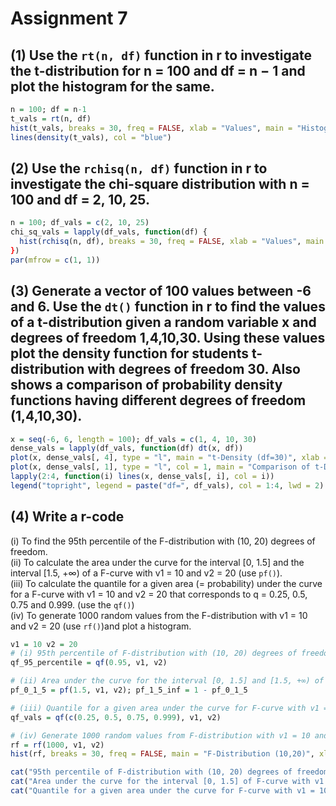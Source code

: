 # Assignment 7

## (1) Use the `rt(n, df)` function in r to investigate the t-distribution for n = 100 and df = n − 1 and plot the histogram for the same.
  ```R
  n = 100; df = n-1
  t_vals = rt(n, df)
  hist(t_vals, breaks = 30, freq = FALSE, xlab = "Values", main = "Histogram of t-Distribution (n = 100, df = 99)")
  lines(density(t_vals), col = "blue")
  ```

## (2) Use the `rchisq(n, df)` function in r to investigate the chi-square distribution with n = 100 and df = 2, 10, 25.
  ```R
  n = 100; df_vals = c(2, 10, 25)
  chi_sq_vals = lapply(df_vals, function(df) {
    hist(rchisq(n, df), breaks = 30, freq = FALSE, xlab = "Values", main = paste("Histogram of Chi-Square Distribution (n = 100, df =", df, ")")
  })
  par(mfrow = c(1, 1))
  ```

## (3) Generate a vector of 100 values between -6 and 6. Use the `dt()` function in r to find the values of a t-distribution given a random variable x and degrees of freedom 1,4,10,30. Using these values plot the density function for students t-distribution with degrees of freedom 30. Also shows a comparison of probability density functions having different degrees of freedom (1,4,10,30).
  ```R
  x = seq(-6, 6, length = 100); df_vals = c(1, 4, 10, 30)
  dense_vals = lapply(df_vals, function(df) dt(x, df))
  plot(x, dense_vals[, 4], type = "l", main = "t-Density (df=30)", xlab = "x", ylab = "Density")
  plot(x, dense_vals[, 1], type = "l", col = 1, main = "Comparison of t-Densities", xlab = "x", ylab = "Density")
  lapply(2:4, function(i) lines(x, dense_vals[, i], col = i))
  legend("topright", legend = paste("df=", df_vals), col = 1:4, lwd = 2)
  ```

## (4) Write a r-code
(i) To find the 95th percentile of the F-distribution with (10, 20) degrees of freedom. <br>
(ii) To calculate the area under the curve for the interval [0, 1.5] and the interval [1.5, +∞) of a F-curve with v1 = 10 and v2 = 20 (use `pf()`). <br>
(iii) To calculate the quantile for a given area (= probability) under the curve for a F-curve with v1 = 10 and v2 = 20 that corresponds to q = 0.25, 0.5, 0.75 and 0.999. (use the `qf()`) <br>
(iv) To generate 1000 random values from the F-distribution with v1 = 10 and v2 = 20 (use `rf()`)and plot a histogram.
  ```R
  v1 = 10 v2 = 20
  # (i) 95th percentile of F-distribution with (10, 20) degrees of freedom
  qf_95_percentile = qf(0.95, v1, v2)

  # (ii) Area under the curve for the interval [0, 1.5] and [1.5, +∞) of F-curve with v1 = 10 and v2 = 20
  pf_0_1_5 = pf(1.5, v1, v2); pf_1_5_inf = 1 - pf_0_1_5

  # (iii) Quantile for a given area under the curve for F-curve with v1 = 10 and v2 = 20 that corresponds to q = 0.25, 0.5, 0.75 and 0.999
  qf_vals = qf(c(0.25, 0.5, 0.75, 0.999), v1, v2)

  # (iv) Generate 1000 random values from F-distribution with v1 = 10 and v2 = 20 and plot a histogram
  rf = rf(1000, v1, v2)
  hist(rf, breaks = 30, freq = FALSE, main = "F-Distribution (10,20)", xlab = "Values")

  cat("95th percentile of F-distribution with (10, 20) degrees of freedom: ", qf_95_percentile, "\n")
  cat("Area under the curve for the interval [0, 1.5] of F-curve with v1 = 10 and v2 = 20: ", pf_0_1_5, " and [1.5, +∞): ", pf_1_5_inf, "\n")
  cat("Quantile for a given area under the curve for F-curve with v1 = 10 and v2 = 20 that corresponds to q = 0.25, 0.5, 0.75 and 0.999: ", qf_vals, "\n")
  ```
